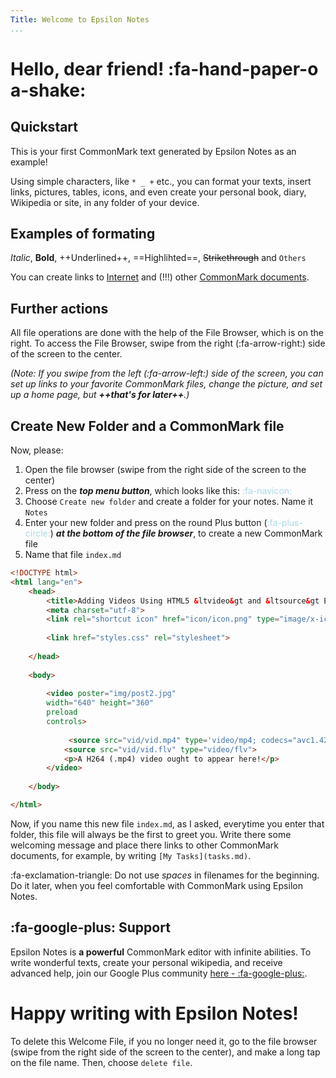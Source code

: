 ```yaml
---
Title: Welcome to Epsilon Notes
...
```


# Hello, dear friend! :fa-hand-paper-o a-shake:

## Quickstart

This is your first CommonMark text generated by Epsilon Notes as an example!

Using simple characters, like `* _ +` etc., you can format your texts, insert links, pictures, tables, icons, and even create your personal book, diary, Wikipedia or site, in any folder of your device.

## Examples of formating

_Italic_, **Bold**, ++Underlined++, ==Highlihted==, ~~Strikethrough~~ and `Others`

You can create links to [Internet](http://google.com) and (!!!) other [CommonMark documents](other_document.md).

## Further actions

All file operations are done with the help of the File Browser, which is on the right. To access the File Browser, swipe from the right (:fa-arrow-right:) side of the screen to the center.

_(Note: If you swipe from the left (:fa-arrow-left:) side of the screen, you can set up links to your favorite CommonMark files, change the picture, and set up a home page, but **++that's for later++**.)_

## Create New Folder and a CommonMark file

Now, please:


1. Open the file browser (swipe from the right side of the screen to the center)
1. Press on the ***top menu button***, which looks like this: <font color="lightblue">:fa-navicon:</font>
1. Choose `Create new folder` and create a folder for your notes. Name it `Notes`
1. Enter your new folder and press on the round Plus button (<font color="lightblue">:fa-plus-circle:</font>) ***at the bottom of the file browser***, to create a new CommonMark file
1. Name that file `index.md`

```html
<!DOCTYPE html>
<html lang="en">
    <head>
        <title>Adding Videos Using HTML5 &ltvideo&gt and &ltsource&gt Element</title>
        <meta charset="utf-8">
        <link rel="shortcut icon" href="icon/icon.png" type="image/x-icon">
        
        <link href="styles.css" rel="stylesheet">
        
    </head>
    
    <body>
    
        <video poster="img/post2.jpg"
        width="640" height="360"
        preload
        controls>
        
        	 <source src="vid/vid.mp4" type='video/mp4; codecs="avc1.42E01E, mp4a.40.2"'>
        	<source src="vid/vid.flv" type="video/flv">
            <p>A H264 (.mp4) video ought to appear here!</p>
        </video>
        
    </body>

</html> 
```

Now, if you name this new file `index.md`, as I asked, everytime you enter that folder, this file will always be the first to greet you. Write there some welcoming message and place there links to other CommonMark documents, for example, by writing `[My Tasks](tasks.md)`. 

:fa-exclamation-triangle: Do not use _spaces_ in filenames for the beginning. Do it later, when you feel comfortable with CommonMark using Epsilon Notes.

## :fa-google-plus: Support

Epsilon Notes is **a powerful** CommonMark editor with infinite abilities. To write wonderful texts, create your personal wikipedia, and receive advanced help, join our Google Plus community [here - :fa-google-plus:](https://plus.google.com/communities/100312921568116734139).

# Happy writing with Epsilon Notes!

To delete this Welcome File, if you no longer need it, go to the file browser (swipe from the right side of the screen to the center), and make a long tap on the file name. Then, choose `delete file`.
